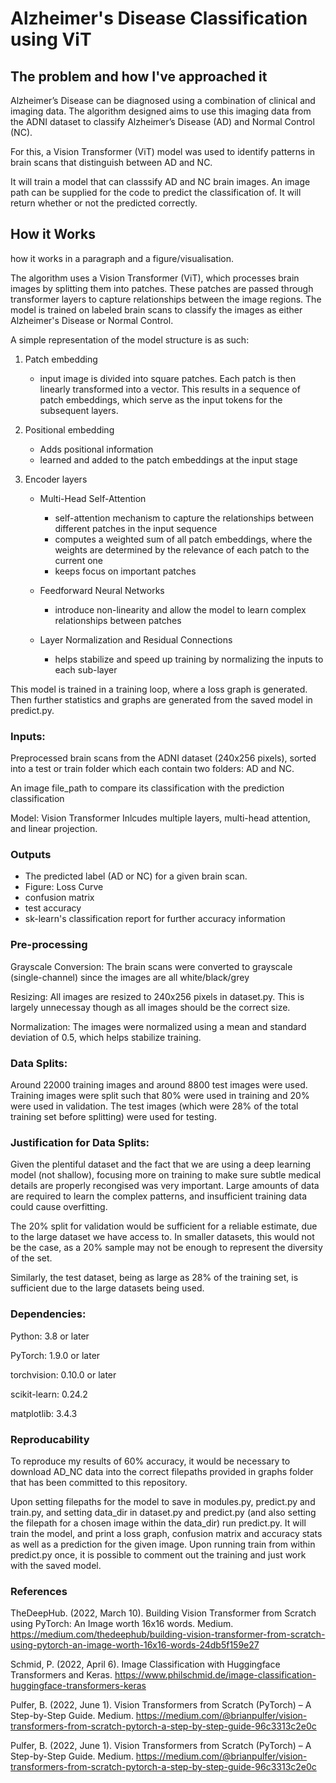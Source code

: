 # Alzheimer's Disease Classification using ViT
## The problem and how I've approached it

Alzheimer’s Disease can be diagnosed using a combination of clinical and imaging data. The algorithm designed aims to use this imaging data from the ADNI dataset to classify Alzheimer’s Disease (AD) and Normal Control (NC). 

For this, a Vision Transformer (ViT) model was used to identify patterns in brain scans that distinguish between AD and NC. 

It will train a model that can classsify AD and NC brain images. An image path can be supplied for the code to predict the classification of. It will return whether or not the predicted correctly.


## How it Works
how it works in a paragraph and a figure/visualisation.

The algorithm uses a Vision Transformer (ViT), which processes brain images by splitting them into patches. These patches are passed through transformer layers to capture relationships between the image regions. The model is trained on labeled brain scans to classify the images as either Alzheimer's Disease or Normal Control.

A simple representation of the model structure is as such:

1. Patch embedding
    - input image is divided into square patches. 
      Each patch is then linearly transformed into a vector.
      This results in a sequence of patch embeddings, which serve as the input tokens for the subsequent layers.

2. Positional embedding
    - Adds positional information
    - learned and added to the patch embeddings at the input stage
    
3. Encoder layers
    - Multi-Head Self-Attention
        - self-attention mechanism to capture the relationships between different patches in the input sequence
        - computes a weighted sum of all patch embeddings, where the weights are determined by the relevance of 
          each patch to the current one
        - keeps focus on important patches

    - Feedforward Neural Networks
        -  introduce non-linearity and allow the model to learn complex relationships between patches

    - Layer Normalization and Residual Connections
        - helps stabilize and speed up training by normalizing the inputs to each sub-layer

This model is trained in a training loop, where a loss graph is generated. Then further statistics and graphs are generated from the saved model in predict.py.

### Inputs: 
Preprocessed brain scans from the ADNI dataset (240x256 pixels), sorted into a test or train folder which each contain two folders: AD and NC.

An image file_path to compare its classification with the prediction classification

Model: Vision Transformer 
Inlcudes multiple layers, multi-head attention, and linear projection.

### Outputs
- The predicted label (AD or NC) for a given brain scan.
- Figure: Loss Curve
- confusion matrix 
- test accuracy
- sk-learn's classification report for further accuracy information

### Pre-processing
Grayscale Conversion: The brain scans were converted to grayscale (single-channel) since the images are all white/black/grey

Resizing: All images are resized to 240x256 pixels in dataset.py. This is largely unnecessay though as all images should be the correct size.

Normalization: The images were normalized using a mean and standard deviation of 0.5, which helps stabilize training.

### Data Splits:
Around 22000 training images and around 8800 test images were used. 
Training images were split such that 80% were used in training and 20% were used in validation. The test images (which were 28% of the total training set before splitting) were used for testing.

### Justification for Data Splits:
Given the plentiful dataset and the fact that we are using a deep learning model (not shallow), focusing more on training to make sure subtle medical details are properly recongised was very important. Large amounts of data are required to learn the complex patterns, and insufficient training data could cause overfitting.

The 20% split for validation would be sufficient for a reliable estimate, due to the large dataset we have access to. In smaller datasets, this would not be the case, as a 20% sample may not be enough to represent the diversity of the set.

Similarly, the test dataset, being as large as 28% of the training set, is sufficient due to the large datasets being used.


### Dependencies:

Python: 3.8 or later 

PyTorch: 1.9.0 or later

torchvision: 0.10.0 or later

scikit-learn: 0.24.2 

matplotlib: 3.4.3 

### Reproducability 
To reproduce my results of 60% accuracy, it would be necessary to download AD_NC data into the correct filepaths provided in graphs folder that has been committed to this repository. 

Upon setting filepaths for the model to save in modules.py, predict.py and train.py, and setting data_dir in dataset.py and predict.py
(and also setting the filepath for a chosen image within the data_dir)
run predict.py. It will train the model, and print a loss graph, confusion matrix and accuracy stats as well as a prediction for the given image.
Upon running train from within predict.py once, it is possible to comment out the training and just work with the saved model.


### References
TheDeepHub. (2022, March 10). Building Vision Transformer from Scratch using PyTorch: An Image worth 16x16 words. Medium. https://medium.com/thedeephub/building-vision-transformer-from-scratch-using-pytorch-an-image-worth-16x16-words-24db5f159e27

Schmid, P. (2022, April 6). Image Classification with Huggingface Transformers and Keras. https://www.philschmid.de/image-classification-huggingface-transformers-keras

Pulfer, B. (2022, June 1). Vision Transformers from Scratch (PyTorch) – A Step-by-Step Guide. Medium. https://medium.com/@brianpulfer/vision-transformers-from-scratch-pytorch-a-step-by-step-guide-96c3313c2e0c

Pulfer, B. (2022, June 1). Vision Transformers from Scratch (PyTorch) – A Step-by-Step Guide. Medium. https://medium.com/@brianpulfer/vision-transformers-from-scratch-pytorch-a-step-by-step-guide-96c3313c2e0c

